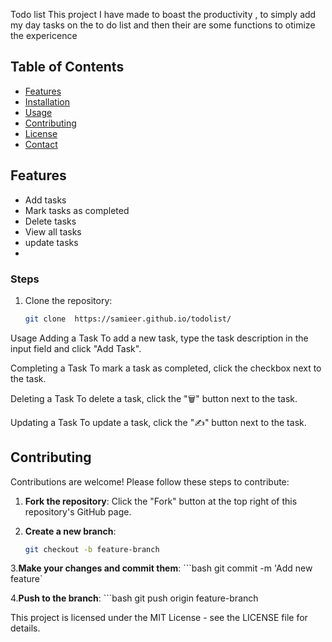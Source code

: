 Todo list 
 This project I have made to boast the productivity , to simply add my day tasks on  the to do list 
 and then their are some functions to otimize the expericence
## Table of Contents
- [Features](#features)
- [Installation](#installation)
- [Usage](#usage)
- [Contributing](#contributing)
- [License](#license)
- [Contact](#contact)

## Features
- Add tasks
- Mark tasks as completed
- Delete tasks
- View all tasks
- update tasks
- 
### Steps
1. Clone the repository:
   ```bash
   git clone  https://samieer.github.io/todolist/

Usage
Adding a Task
To add a new task, type the task description in the input field and click "Add Task".

Completing a Task
To mark a task as completed, click the checkbox next to the task.

Deleting a Task
To delete a task, click the "🗑️" button next to the task.

Updating a Task
To update a task, click the "✍️" button next to the task.

## Contributing

Contributions are welcome! Please follow these steps to contribute:

1. **Fork the repository**: Click the "Fork" button at the top right of this repository's GitHub page.

2. **Create a new branch**:
    ```bash
    git checkout -b feature-branch
3.**Make your changes and commit them**:
    ```bash
     git commit -m 'Add new feature`

4.**Push to the branch**:
    ```bash
    git push origin feature-branch

This project is licensed under the MIT License - see the LICENSE file for details.
